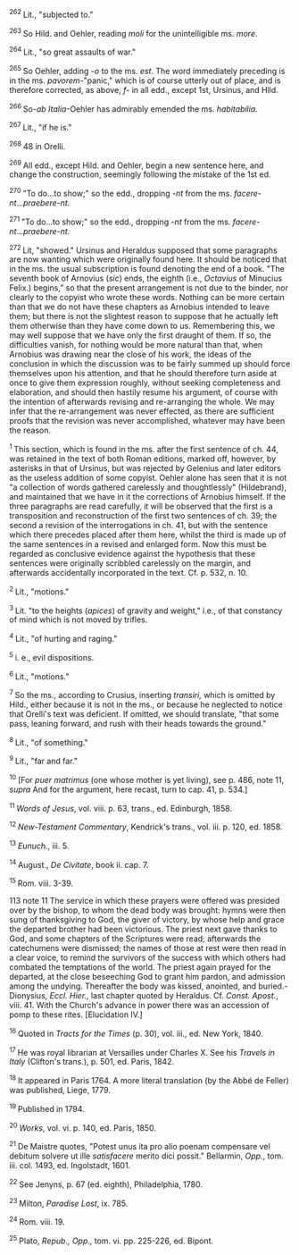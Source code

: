 <body>
 <p><a name="P8600_2732742"></a>
 <sup>262 </sup>Lit., "subjected to."</p>
 
 <p><a name="P8601_2732781"></a>
 <sup>263 </sup>So Hild. and Oehler, reading <i>moli</i> for the unintelligible ms. <i>more</i>. </p>
 
 <p><a name="P8602_2733502"></a>
 <sup>264 </sup>Lit., "so great assaults of war."</p>
 
 <p><a name="P8603_2733764"></a>
 <sup>265 </sup>So Oehler, adding <i>-o</i> to the ms. <i>est</i>. The word immediately preceding is in the ms. <i>pavorem</i>-"panic," which is of course utterly out of place, and is therefore corrected, as above, <i>f-</i> in all edd., except 1st, Ursinus, and Hild.</p>
 
 <p><a name="P8604_2734190"></a>
 <sup>266 </sup>So-<i>ab Italia</i>-Oehler has admirably emended the ms. <i>habitabilia.</i></p>
 
 <p><a name="P8605_2734313"></a>
 <sup>267 </sup>Lit., "if he is."</p>
 
 <p><a name="P8607_2734450"></a>
 <sup>268 </sup>48 in Orelli.</p>
 
 <p><a name="P8608_2734974"></a>
 <sup>269 </sup>All edd., except Hild. and Oehler, begin a new sentence here, and change the construction, seemingly following the mistake of the 1st ed.</p>
 
 <p><a name="P8609_2735383"></a>
 <sup>270 </sup>"To do...to show;" so the edd., dropping <i>-nt</i> from the ms. <i>facere-nt</i>...<i>praebere-nt.</i></p>
 
 <p><a name="P8610_2735513"></a>
 <sup>271 </sup>"To do...to show;" so the edd., dropping <i>-nt</i> from the ms. <i>facere-nt</i>...<i>praebere-nt.</i></p>
 
 <p><a name="P8611_2735725"></a>
 <sup>272 </sup>Lit, "showed." Ursinus and Heraldus supposed that some paragraphs are now wanting which were originally found here. It should be noticed that in the ms. the usual subscription is found denoting the end of a book. "The seventh book of Arnovius (<i>sic</i>) ends, the eighth (i.e., <i>Octavius</i> of Minucius Felix.) begins," so that the present arrangement is not due to the binder, nor clearly to the copyist who wrote these words. Nothing can be more certain than that we do not have these chapters as Arnobius intended to leave them; but there is not the slightest reason to suppose that he actually left them otherwise than they have come down to us. Remembering this, we may well suppose that we have only the first draught of them. If so, the difficulties vanish, for nothing would be more natural than that, when Arnobius was drawing near the close of his work, the ideas of the conclusion in which the discussion was to be fairly summed up should force themselves upon his attention, and that he should therefore turn aside at once to give them expression roughly, without seeking completeness and elaboration, and should then hastily resume his argument, of course with the intention of afterwards revising and re-arranging the whole. We may infer that the re-arrangement was never effected, as there are sufficient proofs that the revision was never accomplished, whatever may have been the reason. </p>
 
 <p><a name="P8616_2737471"></a>
 <sup>1 </sup>This section, which is found in the ms. after the first sentence of ch. 44, was retained in the text of both Roman editions, marked off, however, by asterisks in that of Ursinus, but was rejected by Gelenius and later editors as the useless addition of some copyist. Oehler alone has seen that it is not "a collection of words gathered carelessly and thoughtlessly" (Hildebrand), and maintained that we have in it the corrections of Arnobius himself. If the three paragraphs are read carefully, it will be observed that the first is a transposition and reconstruction of the first two sentences of ch. 39; the second a revision of the interrogations in ch. 41, but with the sentence which there precedes placed after them here, whilst the third is made up of the same sentences in a revised and enlarged form. Now this must be regarded as conclusive evidence against the hypothesis that these sentences were originally scribbled carelessly on the margin, and afterwards accidentally incorporated in the text. Cf. p. 532, n. 10.</p>
 
 <p><a name="P8620_2739171"></a>
 <sup>2 </sup>Lit., "motions."</p>
 
 <p><a name="P8621_2739848"></a>
 <sup>3 </sup>Lit. "to the heights (<i>apices</i>) of gravity and weight," i.e., of that constancy of mind which is not moved by trifles. </p>
 
 <p><a name="P8623_2740111"></a>
 <sup>4 </sup>Lit., "of hurting and raging."</p>
 
 <p><a name="P8624_2740178"></a>
 <sup>5 </sup>i. e., evil dispositions.</p>
 
 <p><a name="P8625_2740360"></a>
 <sup>6 </sup>Lit., "motions."</p>
 
 <p><a name="P8626_2740543"></a>
 <sup>7 </sup>So the ms., according to Crusius, inserting <i>transiri,</i> which is omitted by Hild., either because it is not in the ms., or because he neglected to notice that Orelli's text was deficient. If omitted, we should translate, "that some pass, leaning forward, and rush with their heads towards the ground."</p>
 
 <p><a name="P8627_2741424"></a>
 <sup>8 </sup>Lit., "of something."</p>
 
 <p><a name="P8628_2741573"></a>
 <sup>9 </sup>Lit., "far and far."</p>
 
 <p><a name="P8629_2741795"></a>
 <sup>10 </sup>[For <i>puer matrimus</i> (one whose mother is yet living), see p. 486, note 11, <i>supra</i> And for the argument, here recast, turn to cap. 41, p. 534.] </p>
 
 <p><a name="P8642_2742823"></a>
 <sup>11 </sup><i>Words of Jesus</i>, vol. viii. p. 63, trans., ed. Edinburgh, 1858.</p>
 
 <p><a name="P8643_2742906"></a>
 <sup>12 </sup><i>New-Testament Commentary</i>, Kendrick's trans., vol. iii. p. 120, ed. 1858. </p>
 
 <p><a name="P8648_2743793"></a>
 <sup>13 </sup><i>Eunuch.</i>, iii. 5.</p>
 
 <p><a name="P8653_2744062"></a>
 <sup>14 </sup>August., <i>De Civitate</i>, book ii. cap. 7.</p>
 
 <p><a name="P8654_2744515"></a>
 <sup>15 </sup>Rom. viii. 3-39.</p>
 
 <p><a name="P8661_2745058"></a>
 113 note 11 The service in which these prayers were offered was presided over by the bishop, to whom the dead body was brought: hymns were then sung of thanksgiving to God, the giver of victory, by whose help and grace the departed brother had been victorious. The priest next gave thanks to God, and some chapters of the Scriptures were read; afterwards the catechumens were dismissed; the names of those at rest were then read in a clear voice, to remind the survivors of the success with which others had combated the temptations of the world. The priest again prayed for the departed, at the close beseeching God to grant him pardon, and admission among the undying. Thereafter the body was kissed, anointed, and buried.-Dionysius, <i>Eccl. Hier.</i>, last chapter quoted by Heraldus. Cf. <i>Const. Apost.</i>, viii. 41. With the Church's advance in power there was an accession of pomp to these rites. [Elucidation IV.]</p>
 
 <p><a name="P8663_2746761"></a>
 <sup>16 </sup>Quoted in <i>Tracts for the Times</i> (p. 30), vol. iii., ed. New York, 1840. </p>
 
 <p><a name="P8673_2748064"></a>
 <sup>17 </sup>He was royal librarian at Versailles under Charles X. See his <i>Travels in Italy</i> (Clifton's trans.), p. 501, ed. Paris, 1842.</p>
 
 <p><a name="P8680_2749930"></a>
 <sup>18 </sup>It appeared in Paris 1764. A more literal translation (by the Abbé de Feller) was published, Liege, 1779.</p>
 
 <p><a name="P8681_2750298"></a>
 <sup>19 </sup>Published in 1794.</p>
 
 <p><a name="P8682_2750402"></a>
 <sup>20 </sup><i>Works</i>, vol. vi. p. 140, ed. Paris, 1850. </p>
 
 <p><a name="P8684_2752093"></a>
 <sup>21 </sup>De Maistre quotes, "Potest unus ita pro alio poenam compensare vel debitum solvere ut ille <i>satisfacere</i> merito dici possit." Bellarmin, <i>Opp.</i>, tom. iii. col. 1493, ed. Ingolstadt, 1601.</p>
 
 <p><a name="P8685_2752398"></a>
 <sup>22 </sup>See Jenyns, p. 67 (ed. eighth), Philadelphia, 1780.</p>
 
 <p><a name="P8687_2752958"></a>
 <sup>23 </sup>Milton, <i>Paradise Lost</i>, ix. 785.</p>
 
 <p><a name="P8688_2753040"></a>
 <sup>24 </sup>Rom. viii. 19.</p>
 
 <p><a name="P8689_2753186"></a>
 <sup>25 </sup>Plato, <i>Repub., Opp.,</i> tom. vi. pp. 225-226, ed. Bipont.</p>
 
 <p><a name="P8694_2754809"></a>
 
 </p></body>